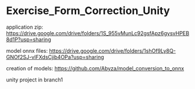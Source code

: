 # Exercise_Form_Correction_Unity

application zip: https://drive.google.com/drive/folders/1S_955vMunLc92gsfApz6gysvHPEB8d1P?usp=sharing

model onnx files: https://drive.google.com/drive/folders/1shOf9Ly8Q-GNOf2SJ-vlFXdsCjib4OPa?usp=sharing

creation of models: https://github.com/Abyza/model_conversion_to_onnx

unity project in branch1


